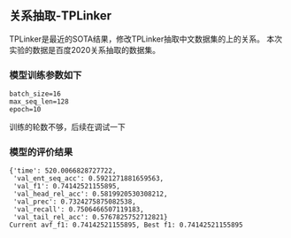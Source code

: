 ## 关系抽取-TPLinker 
TPLinker是最近的SOTA结果，修改TPLinker抽取中文数据集的上的关系。
本次实验的数据是百度2020关系抽取的数据集。
### 模型训练参数如下
```
batch_size=16
max_seq_len=128
epoch=10
```
训练的轮数不够，后续在调试一下
### 模型的评价结果
```
{'time': 520.0066828727722,
 'val_ent_seq_acc': 0.5921271881659563,
 'val_f1': 0.74142521155895,
 'val_head_rel_acc': 0.5819920530308212,
 'val_prec': 0.7324275875082538,
 'val_recall': 0.7506466507119183,
 'val_tail_rel_acc': 0.5767825752712821}
Current avf_f1: 0.74142521155895, Best f1: 0.74142521155895

```